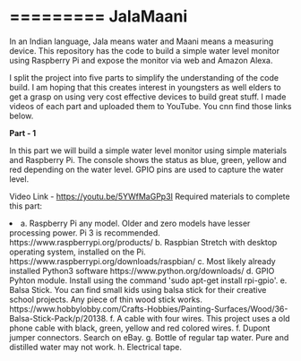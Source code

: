 =========
JalaMaani
=========

In an Indian language, Jala means water and Maani means a measuring device. This repository has the code to build a simple water level monitor using Raspberry Pi and expose the monitor via web and Amazon Alexa.

I split the project into five parts to simplify the understanding of the code build. I am hoping that this creates interest in youngsters as well elders to get a grasp on using very cost effective devices to build great stuff. I made videos of each part and uploaded them to YouTube. You cnn find those links below.

<b>Part - 1</b>

In this part we will build a simple water level monitor using simple materials and Raspberry Pi. The console shows the status as blue, green, yellow and red depending on the water level. GPIO pins are used to capture the water level.

Video Link - https://youtu.be/5YWfMaGPp3I
Required materials to complete this part:
<li>
  a. Raspberry Pi any model. Older and zero models have lesser processing power. Pi 3 is recommended. https://www.raspberrypi.org/products/
  b. Raspbian Stretch with desktop operating system, installed on the Pi. https://www.raspberrypi.org/downloads/raspbian/
  c. Most likely already installed Python3 software https://www.python.org/downloads/
  d. GPIO Pyhton module. Install using the command 'sudo apt-get install rpi-gpio'.
  e. Balsa Stick. You can find small kids using balsa stick for their creative school projects. Any piece of thin wood stick works. https://www.hobbylobby.com/Crafts-Hobbies/Painting-Surfaces/Wood/36-Balsa-Stick-Pack/p/20138. 
  f. A cable with four wires. This project uses a old phone cable with black, green, yellow and red colored wires.
  f. Dupont jumper connectors. Search on eBay. 
  g. Bottle of regular tap water. Pure and distilled water may not work.
  h. Electrical tape.
</li>
